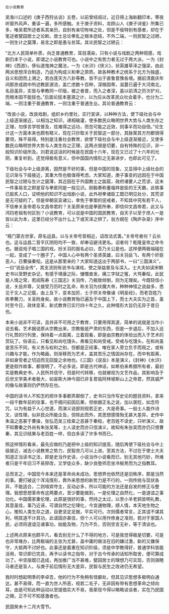     论小说教育 

   吴渔川口述的《庚子西狩丛谈》五卷，以前曾经阅过，近日得上海新翻印本，寒夜听窗外风声，重读一遍，多所感触。关于庚子资料，龙顾山人《庚子诗鉴》所集已多，唯吴君所述者系其亲历，自别有亲切有味之处，但是不佞特别有感者，却在于笔述者甓园居士之论断。居士总论拳乱之根本症结，不外二端，一则民智之过陋，一则生计之窳薄，易言之即是愚与贫耳。其论民智之过陋云：

   “北方人民简单朴质，向乏普通教育，耳目濡染，只有小说与戏剧之两种观感，戏剧仍本于小说，即谓之小说教育可也。小说中之有势力者无过于两大派，一为《封神》《西游》，侈仙道鬼神之魔法，一为《水浒》《侠义》，状英雄草泽之强梁，由此两派思想浑合制造，乃适为构成义和拳之原质。故各种教术之统系于北方为独盛，自义和团而上溯之，若白莲天方八卦等教，皆不出于直鲁晋豫各境。据前清嘉庆年间那彦成疏中所述教匪源流，盖亡虑数十百种，深根固蒂，滋蔓已遍于大河南北，名目虽异，实皆与拳教同一印版，被之者普，而入之者深，虽以前清之历次铲刈，而根本固不能拔也。”后面论拔本塞源之计，以为应从改革民众社会着手，也分为二端，一则注重于普通教育，一则注重于普通生业。其论普通教育云：

   “改良小说，改良戏剧，组织乡约里社，实行宣讲，以种种方法，使下级社会与中上级逐渐接近，以相当之知识，递相输灌，使多数民众略明世界大势与人类生存之正理，勿侈言学校普及，炫难得之远功，而忽可能之近效，则事半而功自倍。”论生计这一方面本来也颇有精义，现在只抄取关于民智这一部分，其脉案其方剂都很得要领，殊不易得。特别是注重社会教育，欲使下级社会与中上级逐渐接近，又使多数民众略明世界大势与人类生存之正理，这两点很是切要，自有特殊的见识，非一般知识阶级所及。刘君说这话的时候是在民国十六年，现在又已过了十六年的光阴，重复听到，还觉得极有意义，但中国国内情形之无甚进步，也即此可见了。

   下级社会与中上级游离，固然是不好的事，但是中国的现象，又显得中上级社会的见识渐与下级接近，其重大性也极值得考虑。大家知道，庚子事变的远因在于中国民智之过陋与生计之窳薄，其近因在于外国教士之跋扈，政府诸要人之荒谬，这末一件事易言之即是官与拳匪同是一般见识。刚毅奏称董福祥是臣的王天霸，此轶事已脍炙人口，证明他的知识不出戏剧小说，此外袒拳诸臣工既已明见处分，其荒谬是无可疑的了。但是举朝衮衮诸公，幸免于拳案的惩戒者，不知其中究有若干人，不信奉关圣帝君与文昌帝君的？关圣原来也是拳匪所奉，即信仰文昌帝君，此又与鸿钧老祖有何区别？小说教育，可以说是中国的国民教育，自天子以至于庶人一是皆以此为本，这里已经分不出什么上下或天泽之辨了。翁方纲在《陶庐杂录》序中云：

   “梧门蒙古世家，原名运昌，以与关帝号音相近，诏改法式善。”关帝号者何？云长也。这与运昌二音平仄阴阳均不一致，却奉诏避讳更名。诏者何？乾隆皇帝之命令也。据说戏子唱三国的戏，扮关羽的报名必曰，吾乃关公是也。这样便两极端碰在一起，变成了一个圈子了。中国人心中有两个圣贤英雄，曰关羽岳飞，有两个奸臣恶人，日曹操秦桧。这是从那里来的？大家知道这出于两部书，一曰“三国演义”，一曰“说岳全传”，其支流则有说书与演戏，使之渐益普及与深入。士大夫如读宋朝史书以至野史杂记，有感于靖康之际，慷慨奋发，痛三字狱之冤，大骂秦桧，此犹是人情之常，若阅陈寿《三国志》关羽传，乃极致倾倒，则为无理矣。今既轻信小说，关岳并尊，又接受万历时之乱命，称关羽为伏魔大帝，种种神怪之说益多，悉见于文人之记载，由上及下，变本加厉，士子供关帝像诵《明圣经》，而老百姓乃练拳舞刀，关圣附身矣。故小说教育殆已遍及于中国上下，而士大夫实为之首，虽时至今日，政体变革，新式教育已实行四十年之久，此种情形大旨仍无异于昔日也。

   本来小说非不可读，且并非不可用之于教育，只要用得其道，简单的说就是当作小说去看。艺术据说原从宗教出来，宗教极是严肃的东西，但是一步退后，不加入巡行礼赞的行列里，保持着一点距离，立着观看，即是由宗教的体验出而入于艺术的赏玩了。俗语云，只看见和尚吃馒头，弗看见和尚受戒。受戒与吃馒头，在和尚虽是苦乐不同，有义务与权利之别，但都是正经事，唯在家人旁立负手而观之，或有兴趣与才能，作为略画，则渐移而为艺术，盖其苦乐之情固尚存在，而中有距离，非如身受者之切迫而无回旋之余地也。《三国》《说岳》本是演义，《封神》《水浒》更是假作故事，都很明了，不必多说，即是古代神话，如希伯来希腊所有者，最初实是教典史书，人民所共信守，但是时代转移，也就被视为文艺作品，其影响及于后世文学美术者极大，如宙斯大神今固已非复君临阿林坡斯山上之帝君，然其威严的像与故事则仍俨然存在也。

   中国的读书人不知怎的把许多事都弄颠倒了，史书只当作写史论的题目资料，拿来一段千数年前的往事，也不细问前因后果，但依据正名之说，加以褒贬，如念符咒，以为有益于人心世道，而演义说部则视若正史，大是奇事。一般士人能作诗文，谈性理，似非民众所能企及，但除此而外，其思想感情殆无甚大差异。史传中朱温之恶甚于曹操，张弘范吴三桂辈之恶甚于秦桧，老百姓不读史，只听演义，故不知曹秦之外尚有朱张吴等，士人读史而亦只信演义，故知有朱张吴而亦仍只恨曹秦，其见识结果与老百姓一样，但白多读了许多书而已。

   照这样情形看来，最先应做的乃是把中上级的知识提高，随后再使下级社会与中上级接近，减去小说教育之势力，民智庶几可以上进。至其方法，不过在于使士大夫知道正当读书之法，即是史当作史读，小说当作小说看而已，别无其他巧妙，所难者只是千年旧习不易猝改，又学徒众多，缺少良塾师忍坐冷板凳而为之指教耳。

   总而言之，中国现今本来还是革命尚未成功，思想界也依然还是旧秩序，那是当然的事。要打破这个浑沌情形，靠外来思想的新势力是不行的，一则传统与现状各异，不能适合，二则喧宾夺主，反动必多，所以可能的方法还是自发的修正与整理。我想思想革命有这两要点，至少要能做到，一是伦理之自然化，一是道谊之事功化。中国儒家重伦理，此原是很好的事，然持之太过，以至小羊老鸦皆明礼教，其意虽佳，事乃近诬，可谓自然之伦理化，今宜通物理，顺人情，本天地生物之心，推知人类生存之道，自更坚定足据，平实可行。次则儒者常言，正其谊不谋其利，明其道不计其功，此语固亦甚佳，但个人可以用作修身之准则，若对于家国人民，必须将道谊见诸事功，始能及物，乃为不负，否则空言无补，等于清谈也。

   上述两点原来也颇平凡，看去别无什么了不得的地方，可是我觉得极是切要，可是也非常难办，比两极端的主张为尤甚，盖中庸的做法在旧的嫌过激，新的又嫌保守，大抵两不讨好也。此事还是着重在知识阶级，须是中学教得好，普通学科皆能活用，常识即已完具，再予以读书之指导，对于古今传承的话知所取舍，便可算成功了。中坚层既已造成，再加推广当不甚难，甓园居士的理想乃可实现，否则骑瞎马者还是盲人，与庚子前后情形无大差异，民智与民生之改进仍无希望。

   我时时想起明季的李卓吾，他的行为不免稍有怪僻处，但其见识思想多极明白通达，甚不易得，而一直为世人所恶，视若二毛子，无非因有带有思想革命之倾向耳，由是可知此种运动以至提倡实大不易，我辈现今得以略略谈谈者，实在乃民国之赐，正不可不知感激者也。

   民国癸未十二月大雪节。

